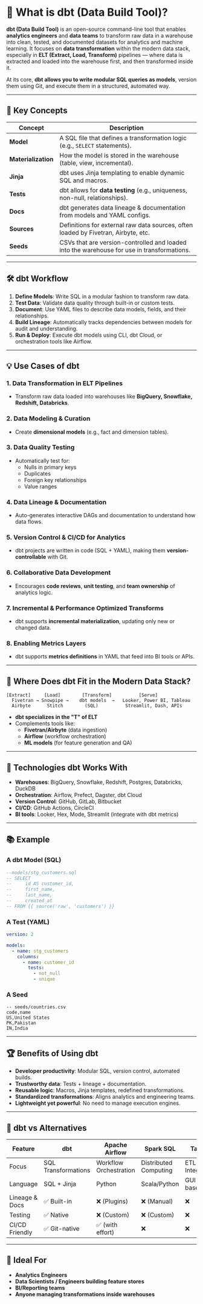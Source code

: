 
# 📘 What is dbt (Data Build Tool)?

**dbt (Data Build Tool)** is an open-source command-line tool that enables **analytics engineers** and **data teams** to transform raw data in a warehouse into clean, tested, and documented datasets for analytics and machine learning. It focuses on **data transformation** within the modern data stack, especially in **ELT (Extract, Load, Transform)** pipelines — where data is extracted and loaded into the warehouse first, and then transformed inside it.

At its core, **dbt allows you to write modular SQL queries as models**, version them using Git, and execute them in a structured, automated way.

---

## 🚀 Key Concepts

| Concept        | Description                                                                 |
|----------------|-----------------------------------------------------------------------------|
| **Model**      | A SQL file that defines a transformation logic (e.g., `SELECT` statements).|
| **Materialization** | How the model is stored in the warehouse (table, view, incremental).    |
| **Jinja**       | dbt uses Jinja templating to enable dynamic SQL and macros.                |
| **Tests**      | dbt allows for **data testing** (e.g., uniqueness, non-null, relationships).|
| **Docs**       | dbt generates data lineage & documentation from models and YAML configs.   |
| **Sources**    | Definitions for external raw data sources, often loaded by Fivetran, Airbyte, etc.|
| **Seeds**      | CSVs that are version-controlled and loaded into the warehouse for use in transformations.|

---

## 🛠️ dbt Workflow

1. **Define Models**: Write SQL in a modular fashion to transform raw data.
2. **Test Data**: Validate data quality through built-in or custom tests.
3. **Document**: Use YAML files to describe data models, fields, and their relationships.
4. **Build Lineage**: Automatically tracks dependencies between models for audit and understanding.
5. **Run & Deploy**: Execute dbt models using CLI, dbt Cloud, or orchestration tools like Airflow.

---

## 💡 Use Cases of dbt

### 1. **Data Transformation in ELT Pipelines**
- Transform raw data loaded into warehouses like **BigQuery, Snowflake, Redshift, Databricks**.

### 2. **Data Modeling & Curation**
- Create **dimensional models** (e.g., fact and dimension tables).

### 3. **Data Quality Testing**
- Automatically test for:
  - Nulls in primary keys
  - Duplicates
  - Foreign key relationships
  - Value ranges

### 4. **Data Lineage & Documentation**
- Auto-generates interactive DAGs and documentation to understand how data flows.

### 5. **Version Control & CI/CD for Analytics**
- dbt projects are written in code (SQL + YAML), making them **version-controllable** with Git.

### 6. **Collaborative Data Development**
- Encourages **code reviews**, **unit testing**, and **team ownership** of analytics logic.

### 7. **Incremental & Performance Optimized Transforms**
- dbt supports **incremental materialization**, updating only new or changed data.

### 8. **Enabling Metrics Layers**
- dbt supports **metrics definitions** in YAML that feed into BI tools or APIs.

---

## 🧱 Where Does dbt Fit in the Modern Data Stack?

```
[Extract]     [Load]        [Transform]          [Serve]
  Fivetran → Snowpipe →    dbt models  →   Looker, Power BI, Tableau
  Airbyte      Stitch        (SQL)          Streamlit, Dash, APIs
```

- **dbt specializes in the "T" of ELT**
- Complements tools like:
  - **Fivetran/Airbyte** (data ingestion)
  - **Airflow** (workflow orchestration)
  - **ML models** (for feature generation and QA)

---

## 🔧 Technologies dbt Works With

- **Warehouses**: BigQuery, Snowflake, Redshift, Postgres, Databricks, DuckDB
- **Orchestration**: Airflow, Prefect, Dagster, dbt Cloud
- **Version Control**: GitHub, GitLab, Bitbucket
- **CI/CD**: GitHub Actions, CircleCI
- **BI tools**: Looker, Hex, Mode, Streamlit (integrate with dbt metrics)

---

## 📚 Example

### A dbt Model (SQL)


```sql
--models/stg_customers.sql
-- SELECT
--     id AS customer_id,
--     first_name,
--     last_name,
--     created_at
-- FROM {{ source('raw', 'customers') }}
```

### A Test (YAML)

```yaml
version: 2

models:
  - name: stg_customers
    columns:
      - name: customer_id
        tests:
          - not_null
          - unique
```

### A Seed

```csv
-- seeds/countries.csv
code,name
US,United States
PK,Pakistan
IN,India
```

---

## 🏆 Benefits of Using dbt

- **Developer productivity**: Modular SQL, version control, automated builds.
- **Trustworthy data**: Tests + lineage + documentation.
- **Reusable logic**: Macros, Jinja templates, redefined transformations.
- **Standardized transformations**: Aligns analytics and engineering teams.
- **Lightweight yet powerful**: No need to manage execution engines.

---

## 🔮 dbt vs Alternatives

| Feature             | dbt              | Apache Airflow   | Spark SQL        | Talend           |
|---------------------|------------------|------------------|------------------|------------------|
| Focus               | SQL Transformations | Workflow Orchestration | Distributed Computing | ETL Integration |
| Language            | SQL + Jinja      | Python            | Scala/Python     | GUI-based        |
| Lineage & Docs      | ✅ Built-in       | ❌ (Plugins)      | ❌ (Manual)       | ❌               |
| Testing             | ✅ Native         | ❌ (Custom)       | ❌ (Custom)       | ❌               |
| CI/CD Friendly      | ✅ Git-native     | ✅ (with effort)  | ❌               | ❌               |

---

## 🧠 Ideal For

- **Analytics Engineers**
- **Data Scientists / Engineers building feature stores**
- **BI/Reporting teams**
- **Anyone managing transformations inside warehouses**
